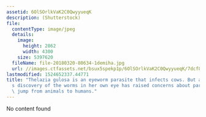 ```yaml
---
assetid: 6OlSOrlkVaK2C0QwyyueqK
description: (Shutterstock)
file:
  contentType: image/jpeg
  details:
    image:
      height: 2862
      width: 4300
    size: 5397620
  fileName: file-20180320-80634-1demiha.jpg
  url: //images.ctfassets.net/bsux5spekp1p/6OlSOrlkVaK2C0QwyyueqK/7dcf814a763206dd901b0af5d521f9da/file-20180320-80634-1demiha.jpg
lastmodified: 1524652337.44771
title: "Thelazia gulosa is an eyeworm parasite that infects cows. But an Oregon woman\u2019\
  s discovery of the worms in her own eye has raised concerns about parasites that\
  \ jump from animals to humans."
---
```

No content found